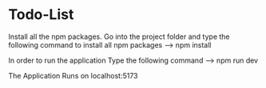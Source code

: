 # Todo-List
Install all the npm packages. Go into the project folder and type the following command to install all npm packages
--> npm install 

In order to run the application Type the following command
--> npm run dev

The Application Runs on localhost:5173



